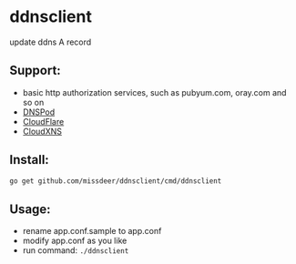 # ddnsclient
update ddns A record

Support:
----
- basic http authorization services, such as pubyum.com, oray.com and so on
- [DNSPod](https://dnspod.cn)
- [CloudFlare](https://www.cloudflare.com)
- [CloudXNS](https://www.cloudxns.net)

Install:
----
```bash
go get github.com/missdeer/ddnsclient/cmd/ddnsclient
```

Usage:
----
- rename app.conf.sample to app.conf
- modify app.conf as you like
- run command: `./ddnsclient`
